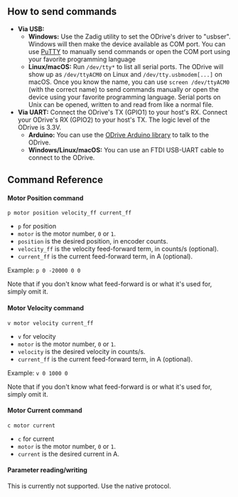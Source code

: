 
## How to send commands

 * **Via USB:**
    * **Windows:** Use the Zadig utility to set the ODrive's driver to "usbser". Windows will then make the device available as COM port. You can use [PuTTY](https://www.chiark.greenend.org.uk/~sgtatham/putty/) to manually send commands or  open the COM port using your favorite programming language 
    * **Linux/macOS:** Run `/dev/tty*` to list all serial ports. The ODrive will show up as `/dev/ttyACM0` on Linux and `/dev/tty.usbmodem[...]` on macOS. Once you know the name, you can use `screen /dev/ttyACM0` (with the correct name) to send commands manually or open the device using your favorite programming language. Serial ports on Unix can be opened, written to and read from like a normal file.
 * **Via UART:** Connect the ODrive's TX (GPIO1) to your host's RX. Connect your ODrive's RX (GPIO2) to your host's TX. The logic level of the ODrive is 3.3V.
    * **Arduino:** You can use the [ODrive Arduino library](https://github.com/madcowswe/ODriveArduino) to talk to the ODrive.
    * **Windows/Linux/macOS:** You can use an FTDI USB-UART cable to connect to the ODrive.


## Command Reference

#### Motor Position command
```
p motor position velocity_ff current_ff
```
* `p` for position
* `motor` is the motor number, `0` or `1`.
* `position` is the desired position, in encoder counts.
* `velocity_ff` is the velocity feed-forward term, in counts/s (optional).
* `current_ff` is the current feed-forward term, in A (optional).

Example: `p 0 -20000 0 0`

Note that if you don't know what feed-forward is or what it's used for, simply omit it.


#### Motor Velocity command
```
v motor velocity current_ff
```
* `v` for velocity
* `motor` is the motor number, `0` or `1`.
* `velocity` is the desired velocity in counts/s.
* `current_ff` is the current feed-forward term, in A (optional).

Example: `v 0 1000 0`

Note that if you don't know what feed-forward is or what it's used for, simply omit it.

#### Motor Current command
```
c motor current
```
* `c` for current
* `motor` is the motor number, `0` or `1`.
* `current` is the desired current in A.

#### Parameter reading/writing

This is currently not supported. Use the native protocol.
